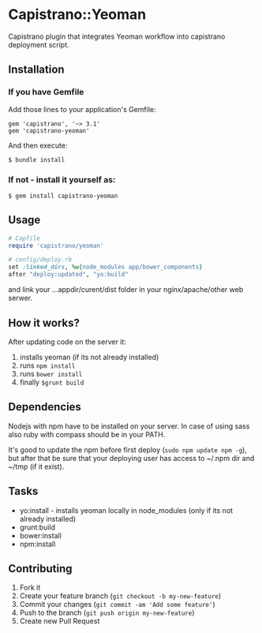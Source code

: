 # Capistrano::Yeoman

Capistrano plugin that integrates Yeoman workflow into capistrano deployment script.

## Installation

### If you have Gemfile

Add those lines to your application's Gemfile:

    gem 'capistrano', '~> 3.1'
    gem 'capistrano-yeoman'

And then execute:

    $ bundle install

### If not - install it yourself as:

    $ gem install capistrano-yeoman

## Usage

```ruby
# Capfile
require 'capistrano/yeoman'
```

```ruby
# config/deploy.rb
set :linked_dirs, %w{node_modules app/bower_components}
after "deploy:updated", "yo:build"
```

and link your ...appdir/curent/dist folder in your nginx/apache/other web serwer.

## How it works?

After updating code on the server it:

1. installs yeoman (if its not already installed)
2. runs `npm install`
3. runs `bower install`
4. finally `$grunt build`

## Dependencies

Nodejs with npm have to be installed on your server. In case of using sass also ruby with compass should be in your PATH.

It's good to update the npm before first deploy (`sudo npm update npm -g`), but after that be sure that your deploying user has access to ~/.npm dir and ~/tmp (if it exist).

## Tasks

- yo:install - installs yeoman locally in node_modules (only if its not already installed)
- grunt:build
- bower:install
- npm:install

## Contributing

1. Fork it
2. Create your feature branch (`git checkout -b my-new-feature`)
3. Commit your changes (`git commit -am 'Add some feature'`)
4. Push to the branch (`git push origin my-new-feature`)
5. Create new Pull Request
